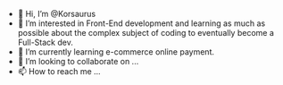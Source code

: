 - 👋 Hi, I’m @Korsaurus
- 👀 I’m interested in Front-End development and learning as much as possible about the complex subject of coding to eventually become a Full-Stack dev.
- 🌱 I’m currently learning e-commerce online payment.
- 💞️ I’m looking to collaborate on ...
- 📫 How to reach me ...

<!---
Korsaurus/Korsaurus is a ✨ special ✨ repository because its `README.md` (this file) appears on your GitHub profile.
You can click the Preview link to take a look at your changes.
--->
